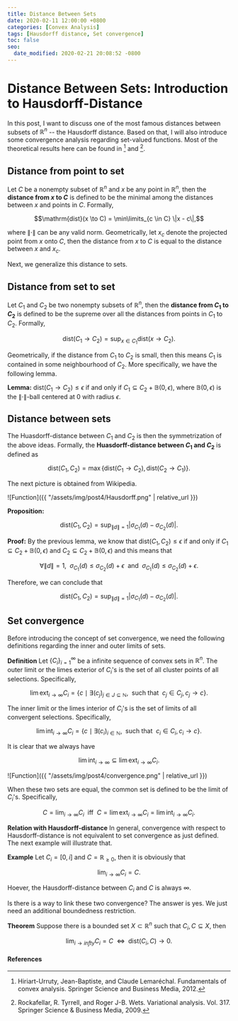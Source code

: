 ```yaml
---
title: Distance Between Sets
date: 2020-02-11 12:00:00 +0800
categories: [Convex Analysis]
tags: [Hausdorff distance, Set convergence]
toc: false
seo:
  date_modified: 2020-02-21 20:08:52 -0800
---
```

# Distance Between Sets: Introduction to Hausdorff-Distance
In this post, I want to discuss one of the most famous distances between subsets of $\mathbb{R}^n$ -- the Hausdorff distance. Based on that, I will also introduce some convergence analysis regarding set-valued functions. Most of the theoretical results here can be found in [^1] and [^2].

## Distance from point to set
Let $C$ be a nonempty subset of $\mathbb{R}^n$ and $x$ be any point in $\mathbb{R}^n$, then the **distance from $x$ to $C$** is defined to be the minimal among the distances between $x$ and points in $C$. Formally,

$$\mathrm{dist}(x \to C) = \min\limits_{c \in C} \|x - c\|,$$

where $\|\cdot\|$ can be any valid norm. Geometrically, let $x_c$ denote the projected point from $x$ onto $C$, then the distance from $x$ to $C$ is equal to the distance between $x$ and $x_c$.

Next, we generalize this distance to sets.
## Distance from set to set
Let $C_1$ and $C_2$ be two nonempty subsets of $\mathbb{R}^n$, then the **distance from $C_1$ to $C_2$** is defined to be the supreme over all the distances from points in $C_1$ to $C_2$. Formally,

$$\mathrm{dist}(C_1 \to C_2) = \sup_{x \in C_1} \mathrm{dist}(x \to C_2).$$

Geometrically, if the distance from $C_1$ to $C_2$ is small, then this means $C_1$ is contained in some neighbourhood of $C_2$. More specifically, we have the following lemma.

**Lemma:** $\mathrm{dist}(C_1 \to C_2) \leq \epsilon$ if and only if $C_1 \subseteq C_2 + \mathbb{B}(0, \epsilon)$, where $\mathbb{B}(0, \epsilon)$ is the $\|\cdot\|$-ball centered at $0$ with radius $\epsilon$.

## Distance between sets
The Huasdorff-distance between $C_1$ and $C_2$ is then the symmetrization of the above ideas. Formally, the **Huasdorff-distance between $C_1$ and $C_2$** is defined as

$$\mathrm{dist}(C_1, C_2) = \max\{\mathrm{dist}(C_1 \to C_2), \mathrm{dist}(C_2 \to C_1)\}.$$

The next picture is obtained from Wikipedia. 

![Function]({{ "/assets/img/post4/Hausdorff.png" | relative_url }})

**Proposition:** 

$$\mathrm{dist}(C_1, C_2) = \sup_{\|d\| = 1} |\sigma_{C_1}(d) - \sigma_{C_2}(d)|.$$

**Proof:** By the previous lemma, we know that $\mathrm{dist}(C_1, C_2) \leq \epsilon$ if and only if $C_1 \subseteq C_2 + \mathbb{B}(0, \epsilon)$ and $C_2 \subseteq C_2 + \mathbb{B}(0, \epsilon)$ and this means that 

$$\forall \|d\| = 1,\enspace\sigma_{C_1}(d) \leq \sigma_{C_2}(d) + \epsilon \enspace \text{and} \enspace \sigma_{C_1}(d) \leq \sigma_{C_2}(d) + \epsilon.$$

Therefore, we can conclude that 

$$\mathrm{dist}(C_1, C_2) = \sup_{\|d\| = 1} |\sigma_{C_1}(d) - \sigma_{C_2}(d)|.$$

## Set convergence
Before introducing the concept of set convergence, we need the following definitions regarding the inner and outer limits of sets. 

**Definition** Let $\{C_i\}_{i = 1}^{\infty}$ be a infinite sequence of convex sets in $\mathbb{R}^n$. The outer limit or the limes exterior of $C_i$'s is the set of all cluster points of all selections. Specifically, 

$$\lim\mathrm{ext}_{i \to \infty} C_i = \{c \mid \exists (c_j)_{j \in J \subseteq \mathbb{N}}, \enspace \text{such that}\enspace c_j \in C_j, c_j \to c\}.$$

The inner limit or the limes interior of $C_i$'s is the set of limits of all convergent selections. Specifically, 

$$\lim\mathrm{int}_{i \to \infty} C_i = \{c \mid \exists (c_i)_{i \in \mathbb{N}}, \enspace \text{such that}\enspace c_i \in C_i, c_i \to c\}.$$

It is clear that we always have 

$$\lim\mathrm{int}_{i \to \infty} \subseteq \lim\mathrm{ext}_{i \to \infty} C_i.$$ 

![Function]({{ "/assets/img/post4/convergence.png" | relative_url }})

When these two sets are equal, the common set is defined to be the limit of $C_i$'s. Specifically, 

$$C = \lim_{i \to \infty} C_i \enspace\text{iff}\enspace C = \lim\mathrm{ext}_{i \to \infty} C_i = \lim\mathrm{int}_{i \to \infty} C_i.$$

**Relation with Hausdorff-distance** In general, convergence with respect to Hausdorff-distance is not equivalent to set convergence as just defined. The next example will illustrate that. 

**Example** Let $C_i = [0, i]$ and $C = \mathbb{R}_{\geq 0}$, then it is obviously that 

$$\lim_{i \to \infty} C_i = C.$$ 

Hoever, the Hausdorff-distance between $C_i$ and $C$ is always $\infty$. 

Is there is a way to link these two convergence? The answer is yes. We just need an additional boundedness restriction. 

**Theorem** Suppose there is a bounded set $X \subset \mathbb{R}^n$ such that $C_i, C \subseteq X$, then 

$$\lim_{i \to infty} C_i = C \enspace \Leftrightarrow \enspace \mathrm{dist}(C_i, C) \to 0.$$


#### References
[^1]: Hiriart-Urruty, Jean-Baptiste, and Claude Lemaréchal. Fundamentals of convex analysis. Springer Science and Business Media, 2012.
[^2]: Rockafellar, R. Tyrrell, and Roger J-B. Wets. Variational analysis. Vol. 317. Springer Science & Business Media, 2009.


